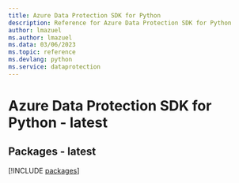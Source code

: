 ```yaml
---
title: Azure Data Protection SDK for Python
description: Reference for Azure Data Protection SDK for Python
author: lmazuel
ms.author: lmazuel
ms.data: 03/06/2023
ms.topic: reference
ms.devlang: python
ms.service: dataprotection
---
```

# Azure Data Protection SDK for Python - latest
## Packages - latest
[!INCLUDE [packages](data-protection-index.md)]